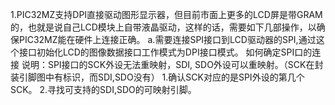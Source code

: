 
1.PIC32MZ支持DPI直接驱动图形显示器，但目前市面上更多的LCD屏是带GRAM的，也就是说自己LCD模块上自带液晶驱动，这样的话，需要如下几部操作，以确保PIC32MZ能在硬件上连接正确。
a.需要连接SPI接口到LCD驱动器的SPI,通过这个接口初始化LCD的图像数据接口工作模式为DPI接口模式。
如何确定SPI口的连接
说明：SPI接口的SCK外设无法重映射，SDI, SDO外设可以重映射。（SCK在封装引脚图中有标识，而SDI,SDO没有）
1.确认SCK对应的是SPI外设的第几个SCK。
2.寻找可支持的SDI,SDO的可映射引脚。
